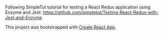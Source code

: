 
Following SimpleTut tutorial for testing a React Redux application using Enzyme and Jest:
https://github.com/simpletut/Testing-React-Redux-with-Jest-and-Enzyme



This project was bootstrapped with [Create React App](https://github.com/facebook/create-react-app).
